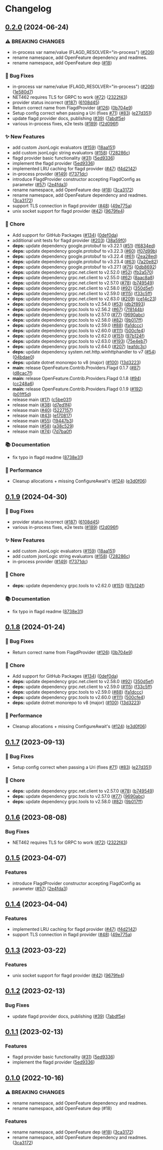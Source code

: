 # Changelog

## [0.2.0](https://github.com/jenshenneberg/dotnet-sdk-contrib/compare/OpenFeature.Contrib.Providers.Flagd-v0.1.9...OpenFeature.Contrib.Providers.Flagd-v0.2.0) (2024-06-24)


### ⚠ BREAKING CHANGES

* in-process var name/value (FLAGD_RESOLVER="in-process") ([#206](https://github.com/jenshenneberg/dotnet-sdk-contrib/issues/206))
* rename namespace, add OpenFeature dependency and readmes.
* rename namespace, add OpenFeature dep ([#18](https://github.com/jenshenneberg/dotnet-sdk-contrib/issues/18))

### 🐛 Bug Fixes

* in-process var name/value (FLAGD_RESOLVER="in-process") ([#206](https://github.com/jenshenneberg/dotnet-sdk-contrib/issues/206)) ([1e580d7](https://github.com/jenshenneberg/dotnet-sdk-contrib/commit/1e580d75a06f3d9f4683578e692247dbfc8aa7ea))
* NET462 requires TLS for GRPC to work ([#72](https://github.com/jenshenneberg/dotnet-sdk-contrib/issues/72)) ([2322f43](https://github.com/jenshenneberg/dotnet-sdk-contrib/commit/2322f4319b4b44b66c6965e736551538b4ced9a1))
* provider status incorrect ([#187](https://github.com/jenshenneberg/dotnet-sdk-contrib/issues/187)) ([6108d45](https://github.com/jenshenneberg/dotnet-sdk-contrib/commit/6108d452d6c8a5c70c18b45ea9dd2e13612370ec))
* Return correct name from FlagdProvider ([#126](https://github.com/jenshenneberg/dotnet-sdk-contrib/issues/126)) ([0b704e9](https://github.com/jenshenneberg/dotnet-sdk-contrib/commit/0b704e9662ab63fa164235aefa2013f0a9101857))
* Setup config correct when passing a Uri (fixes [#71](https://github.com/jenshenneberg/dotnet-sdk-contrib/issues/71)) ([#83](https://github.com/jenshenneberg/dotnet-sdk-contrib/issues/83)) ([e27d351](https://github.com/jenshenneberg/dotnet-sdk-contrib/commit/e27d351f7e3392102e2c7f840a0ab30e13198613))
* update flagd provider docs, publishing ([#39](https://github.com/jenshenneberg/dotnet-sdk-contrib/issues/39)) ([7abdf5e](https://github.com/jenshenneberg/dotnet-sdk-contrib/commit/7abdf5e979fe03b41ecf83e05c41ceb626941510))
* various in-process fixes, e2e tests ([#189](https://github.com/jenshenneberg/dotnet-sdk-contrib/issues/189)) ([f2d096f](https://github.com/jenshenneberg/dotnet-sdk-contrib/commit/f2d096fb4c1140a64a6d95bd17fd2efaf2320cda))


### ✨ New Features

* add custom JsonLogic evaluators ([#159](https://github.com/jenshenneberg/dotnet-sdk-contrib/issues/159)) ([18aa151](https://github.com/jenshenneberg/dotnet-sdk-contrib/commit/18aa15161975aeb5d334e79d9a57af5c0d2ee14a))
* add custom jsonLogic string evaluators ([#158](https://github.com/jenshenneberg/dotnet-sdk-contrib/issues/158)) ([728286c](https://github.com/jenshenneberg/dotnet-sdk-contrib/commit/728286c3ad8677cb92ef378ae714cb1b5f2cfea4))
* flagd provider basic functionality ([#31](https://github.com/jenshenneberg/dotnet-sdk-contrib/issues/31)) ([5ed9336](https://github.com/jenshenneberg/dotnet-sdk-contrib/commit/5ed9336132a12c058f46beef5c861233270e975e))
* implement the flagd provider ([5ed9336](https://github.com/jenshenneberg/dotnet-sdk-contrib/commit/5ed9336132a12c058f46beef5c861233270e975e))
* implemented LRU caching for flagd provider  ([#47](https://github.com/jenshenneberg/dotnet-sdk-contrib/issues/47)) ([f4d2142](https://github.com/jenshenneberg/dotnet-sdk-contrib/commit/f4d21426e9ec079d62ecca4e8d1936cb8ad299b7))
* in-process provider ([#149](https://github.com/jenshenneberg/dotnet-sdk-contrib/issues/149)) ([f7371dc](https://github.com/jenshenneberg/dotnet-sdk-contrib/commit/f7371dc91a3b8a9a6036429aee31d1098aed958f))
* introduce FlagdProvider constructor accepting FlagdConfig as parameter ([#57](https://github.com/jenshenneberg/dotnet-sdk-contrib/issues/57)) ([2e4fda3](https://github.com/jenshenneberg/dotnet-sdk-contrib/commit/2e4fda3abc6ffd3c43d5ea42dcddb855f5298322))
* rename namespace, add OpenFeature dep ([#18](https://github.com/jenshenneberg/dotnet-sdk-contrib/issues/18)) ([3ca3172](https://github.com/jenshenneberg/dotnet-sdk-contrib/commit/3ca31722b83053d4edf2038889c78efa717a7cff))
* rename namespace, add OpenFeature dependency and readmes. ([3ca3172](https://github.com/jenshenneberg/dotnet-sdk-contrib/commit/3ca31722b83053d4edf2038889c78efa717a7cff))
* support TLS connection in flagd provider ([#48](https://github.com/jenshenneberg/dotnet-sdk-contrib/issues/48)) ([49e775a](https://github.com/jenshenneberg/dotnet-sdk-contrib/commit/49e775a425b043e5774fbae348cfa2c4af59f2cf))
* unix socket support for flagd provider ([#42](https://github.com/jenshenneberg/dotnet-sdk-contrib/issues/42)) ([9679fe4](https://github.com/jenshenneberg/dotnet-sdk-contrib/commit/9679fe40cb13b48fa2f34521ce6175d9b8a6874b))


### 🧹 Chore

* Add support for GitHub Packages ([#134](https://github.com/jenshenneberg/dotnet-sdk-contrib/issues/134)) ([0def0da](https://github.com/jenshenneberg/dotnet-sdk-contrib/commit/0def0da173e2f327b7381eba043b6e99ae8f26fe))
* additional unit tests for flagd provider ([#203](https://github.com/jenshenneberg/dotnet-sdk-contrib/issues/203)) ([38a59f0](https://github.com/jenshenneberg/dotnet-sdk-contrib/commit/38a59f01b4c740ddcfb69b68c8b79fb169e06ad4))
* **deps:** update dependency google.protobuf to v3.22.1 ([#51](https://github.com/jenshenneberg/dotnet-sdk-contrib/issues/51)) ([f6834ed](https://github.com/jenshenneberg/dotnet-sdk-contrib/commit/f6834eddf125b3e1096473eb2f376b3588b62430))
* **deps:** update dependency google.protobuf to v3.22.3 ([#60](https://github.com/jenshenneberg/dotnet-sdk-contrib/issues/60)) ([f07d99b](https://github.com/jenshenneberg/dotnet-sdk-contrib/commit/f07d99b2358d8893a15a1c10d5070953d1fa8f4d))
* **deps:** update dependency google.protobuf to v3.22.4 ([#61](https://github.com/jenshenneberg/dotnet-sdk-contrib/issues/61)) ([2ea28ed](https://github.com/jenshenneberg/dotnet-sdk-contrib/commit/2ea28ed56b14566f1acd1b13f5fe1211b714c807))
* **deps:** update dependency google.protobuf to v3.23.4 ([#63](https://github.com/jenshenneberg/dotnet-sdk-contrib/issues/63)) ([7a20e82](https://github.com/jenshenneberg/dotnet-sdk-contrib/commit/7a20e82446e29934d50d6673bba5a3ed15b8d830))
* **deps:** update dependency google.protobuf to v3.27.1 ([#75](https://github.com/jenshenneberg/dotnet-sdk-contrib/issues/75)) ([0db8692](https://github.com/jenshenneberg/dotnet-sdk-contrib/commit/0db86920eddaf16fa4685843e5e6b6308893d012))
* **deps:** update dependency grpc.net.client to v2.52.0 ([#52](https://github.com/jenshenneberg/dotnet-sdk-contrib/issues/52)) ([fb2a570](https://github.com/jenshenneberg/dotnet-sdk-contrib/commit/fb2a570701338fc3702af3ca2352150183af4b21))
* **deps:** update dependency grpc.net.client to v2.55.0 ([#62](https://github.com/jenshenneberg/dotnet-sdk-contrib/issues/62)) ([8aac8a8](https://github.com/jenshenneberg/dotnet-sdk-contrib/commit/8aac8a86582bdfd91f7f34dcd765052c81393845))
* **deps:** update dependency grpc.net.client to v2.57.0 ([#78](https://github.com/jenshenneberg/dotnet-sdk-contrib/issues/78)) ([b749549](https://github.com/jenshenneberg/dotnet-sdk-contrib/commit/b74954944c87dd708a0256a44fd7df8db911a66c))
* **deps:** update dependency grpc.net.client to v2.58.0 ([#92](https://github.com/jenshenneberg/dotnet-sdk-contrib/issues/92)) ([350d5ef](https://github.com/jenshenneberg/dotnet-sdk-contrib/commit/350d5efdfde51e1557e4f37b82c6baaccb05b2c9))
* **deps:** update dependency grpc.net.client to v2.59.0 ([#115](https://github.com/jenshenneberg/dotnet-sdk-contrib/issues/115)) ([f33c5ff](https://github.com/jenshenneberg/dotnet-sdk-contrib/commit/f33c5ff8ea9040ed61d7b36a2d4cf621a3a5c813))
* **deps:** update dependency grpc.net.client to v2.63.0 ([#209](https://github.com/jenshenneberg/dotnet-sdk-contrib/issues/209)) ([ce14c23](https://github.com/jenshenneberg/dotnet-sdk-contrib/commit/ce14c2389c3602aa211d877b4122b7a7d03835b9))
* **deps:** update dependency grpc.tools to v2.54.0 ([#53](https://github.com/jenshenneberg/dotnet-sdk-contrib/issues/53)) ([db2f893](https://github.com/jenshenneberg/dotnet-sdk-contrib/commit/db2f893a2660060cefb5e8b41006981a21a0313e))
* **deps:** update dependency grpc.tools to v2.56.2 ([#67](https://github.com/jenshenneberg/dotnet-sdk-contrib/issues/67)) ([7f8144b](https://github.com/jenshenneberg/dotnet-sdk-contrib/commit/7f8144b93f04eed47be16381f881ee651f2ccb9c))
* **deps:** update dependency grpc.tools to v2.57.0 ([#77](https://github.com/jenshenneberg/dotnet-sdk-contrib/issues/77)) ([9690abc](https://github.com/jenshenneberg/dotnet-sdk-contrib/commit/9690abc3e3540cee3ec2a6c0cd29e81c8d4d39be))
* **deps:** update dependency grpc.tools to v2.58.0 ([#82](https://github.com/jenshenneberg/dotnet-sdk-contrib/issues/82)) ([9b017ff](https://github.com/jenshenneberg/dotnet-sdk-contrib/commit/9b017ff3a92499901c677e5cf9347ab387f91aaa))
* **deps:** update dependency grpc.tools to v2.59.0 ([#88](https://github.com/jenshenneberg/dotnet-sdk-contrib/issues/88)) ([fa1dccc](https://github.com/jenshenneberg/dotnet-sdk-contrib/commit/fa1dccc647da33b77a1509afe791b4fa83fab3e8))
* **deps:** update dependency grpc.tools to v2.60.0 ([#111](https://github.com/jenshenneberg/dotnet-sdk-contrib/issues/111)) ([500cfe4](https://github.com/jenshenneberg/dotnet-sdk-contrib/commit/500cfe49a4d12e4af199f9050cd89abeb06bcfe5))
* **deps:** update dependency grpc.tools to v2.62.0 ([#151](https://github.com/jenshenneberg/dotnet-sdk-contrib/issues/151)) ([97b124f](https://github.com/jenshenneberg/dotnet-sdk-contrib/commit/97b124fe3c047b8a1d1f08ca0d3619addddd94af))
* **deps:** update dependency grpc.tools to v2.63.0 ([#193](https://github.com/jenshenneberg/dotnet-sdk-contrib/issues/193)) ([75e4eb7](https://github.com/jenshenneberg/dotnet-sdk-contrib/commit/75e4eb7c379e6680545fb6dc638ec0345114877b))
* **deps:** update dependency grpc.tools to v2.64.0 ([#207](https://github.com/jenshenneberg/dotnet-sdk-contrib/issues/207)) ([eafdc3c](https://github.com/jenshenneberg/dotnet-sdk-contrib/commit/eafdc3c206f010a9d363dc4cd70b2308d6b5fab1))
* **deps:** update dependency system.net.http.winhttphandler to v7 ([#54](https://github.com/jenshenneberg/dotnet-sdk-contrib/issues/54)) ([04bdae0](https://github.com/jenshenneberg/dotnet-sdk-contrib/commit/04bdae038cbe3f8f631a5e3606cc7d8f6fa9f242))
* **deps:** update dotnet monorepo to v8 (major) ([#100](https://github.com/jenshenneberg/dotnet-sdk-contrib/issues/100)) ([13d3223](https://github.com/jenshenneberg/dotnet-sdk-contrib/commit/13d32231983e61ec9960cabfbf9a55fc5a6b32cb))
* **main:** release OpenFeature.Contrib.Providers.Flagd 0.1.7 ([#87](https://github.com/jenshenneberg/dotnet-sdk-contrib/issues/87)) ([d8cac7f](https://github.com/jenshenneberg/dotnet-sdk-contrib/commit/d8cac7fa6f757f6d62c9648eb249d80528f2b337))
* **main:** release OpenFeature.Contrib.Providers.Flagd 0.1.8 ([#94](https://github.com/jenshenneberg/dotnet-sdk-contrib/issues/94)) ([cc248a6](https://github.com/jenshenneberg/dotnet-sdk-contrib/commit/cc248a6e997f695b2be343569c2eabbe754d8450))
* **main:** release OpenFeature.Contrib.Providers.Flagd 0.1.9 ([#192](https://github.com/jenshenneberg/dotnet-sdk-contrib/issues/192)) ([b01ff5d](https://github.com/jenshenneberg/dotnet-sdk-contrib/commit/b01ff5d72ea6fdf6aaf65ffe6bbf4eda9bba9349))
* release main ([#17](https://github.com/jenshenneberg/dotnet-sdk-contrib/issues/17)) ([c5be031](https://github.com/jenshenneberg/dotnet-sdk-contrib/commit/c5be03129a42fd688fedb0b74ac35d340095b149))
* release main ([#38](https://github.com/jenshenneberg/dotnet-sdk-contrib/issues/38)) ([d7ed1f4](https://github.com/jenshenneberg/dotnet-sdk-contrib/commit/d7ed1f4a636c19231861367f5a82e3d67a462c8a))
* release main ([#40](https://github.com/jenshenneberg/dotnet-sdk-contrib/issues/40)) ([5227157](https://github.com/jenshenneberg/dotnet-sdk-contrib/commit/5227157f64c32cc25171c6a5ff22a45f4e62143a))
* release main ([#43](https://github.com/jenshenneberg/dotnet-sdk-contrib/issues/43)) ([e170817](https://github.com/jenshenneberg/dotnet-sdk-contrib/commit/e170817544b5c3642153fe02a8fe36a45eec017d))
* release main ([#55](https://github.com/jenshenneberg/dotnet-sdk-contrib/issues/55)) ([19447b3](https://github.com/jenshenneberg/dotnet-sdk-contrib/commit/19447b387c612d7b1cc1de335c60702f49281eae))
* release main ([#58](https://github.com/jenshenneberg/dotnet-sdk-contrib/issues/58)) ([a38c529](https://github.com/jenshenneberg/dotnet-sdk-contrib/commit/a38c5291765282202e6c3abedfc7f0cac735db92))
* release main ([#74](https://github.com/jenshenneberg/dotnet-sdk-contrib/issues/74)) ([7d7ba0f](https://github.com/jenshenneberg/dotnet-sdk-contrib/commit/7d7ba0f5817a8e5be0471d3503fc78d03397b0a0))


### 📚 Documentation

* fix typo in flagd readme ([8738e31](https://github.com/jenshenneberg/dotnet-sdk-contrib/commit/8738e3169da13774d734964c3ea621b35a031d77))


### 🚀 Performance

* Cleanup allocations + missing ConfigureAwait's ([#124](https://github.com/jenshenneberg/dotnet-sdk-contrib/issues/124)) ([e3d0f06](https://github.com/jenshenneberg/dotnet-sdk-contrib/commit/e3d0f06c5fc732c068eb5d135143fac3c2a6b01e))

## [0.1.9](https://github.com/open-feature/dotnet-sdk-contrib/compare/OpenFeature.Contrib.Providers.Flagd-v0.1.8...OpenFeature.Contrib.Providers.Flagd-v0.1.9) (2024-04-30)


### 🐛 Bug Fixes

* provider status incorrect ([#187](https://github.com/open-feature/dotnet-sdk-contrib/issues/187)) ([6108d45](https://github.com/open-feature/dotnet-sdk-contrib/commit/6108d452d6c8a5c70c18b45ea9dd2e13612370ec))
* various in-process fixes, e2e tests ([#189](https://github.com/open-feature/dotnet-sdk-contrib/issues/189)) ([f2d096f](https://github.com/open-feature/dotnet-sdk-contrib/commit/f2d096fb4c1140a64a6d95bd17fd2efaf2320cda))


### ✨ New Features

* add custom JsonLogic evaluators ([#159](https://github.com/open-feature/dotnet-sdk-contrib/issues/159)) ([18aa151](https://github.com/open-feature/dotnet-sdk-contrib/commit/18aa15161975aeb5d334e79d9a57af5c0d2ee14a))
* add custom jsonLogic string evaluators ([#158](https://github.com/open-feature/dotnet-sdk-contrib/issues/158)) ([728286c](https://github.com/open-feature/dotnet-sdk-contrib/commit/728286c3ad8677cb92ef378ae714cb1b5f2cfea4))
* in-process provider ([#149](https://github.com/open-feature/dotnet-sdk-contrib/issues/149)) ([f7371dc](https://github.com/open-feature/dotnet-sdk-contrib/commit/f7371dc91a3b8a9a6036429aee31d1098aed958f))


### 🧹 Chore

* **deps:** update dependency grpc.tools to v2.62.0 ([#151](https://github.com/open-feature/dotnet-sdk-contrib/issues/151)) ([97b124f](https://github.com/open-feature/dotnet-sdk-contrib/commit/97b124fe3c047b8a1d1f08ca0d3619addddd94af))


### 📚 Documentation

* fix typo in flagd readme ([8738e31](https://github.com/open-feature/dotnet-sdk-contrib/commit/8738e3169da13774d734964c3ea621b35a031d77))

## [0.1.8](https://github.com/open-feature/dotnet-sdk-contrib/compare/OpenFeature.Contrib.Providers.Flagd-v0.1.7...OpenFeature.Contrib.Providers.Flagd-v0.1.8) (2024-01-24)


### 🐛 Bug Fixes

* Return correct name from FlagdProvider ([#126](https://github.com/open-feature/dotnet-sdk-contrib/issues/126)) ([0b704e9](https://github.com/open-feature/dotnet-sdk-contrib/commit/0b704e9662ab63fa164235aefa2013f0a9101857))


### 🧹 Chore

* Add support for GitHub Packages ([#134](https://github.com/open-feature/dotnet-sdk-contrib/issues/134)) ([0def0da](https://github.com/open-feature/dotnet-sdk-contrib/commit/0def0da173e2f327b7381eba043b6e99ae8f26fe))
* **deps:** update dependency grpc.net.client to v2.58.0 ([#92](https://github.com/open-feature/dotnet-sdk-contrib/issues/92)) ([350d5ef](https://github.com/open-feature/dotnet-sdk-contrib/commit/350d5efdfde51e1557e4f37b82c6baaccb05b2c9))
* **deps:** update dependency grpc.net.client to v2.59.0 ([#115](https://github.com/open-feature/dotnet-sdk-contrib/issues/115)) ([f33c5ff](https://github.com/open-feature/dotnet-sdk-contrib/commit/f33c5ff8ea9040ed61d7b36a2d4cf621a3a5c813))
* **deps:** update dependency grpc.tools to v2.59.0 ([#88](https://github.com/open-feature/dotnet-sdk-contrib/issues/88)) ([fa1dccc](https://github.com/open-feature/dotnet-sdk-contrib/commit/fa1dccc647da33b77a1509afe791b4fa83fab3e8))
* **deps:** update dependency grpc.tools to v2.60.0 ([#111](https://github.com/open-feature/dotnet-sdk-contrib/issues/111)) ([500cfe4](https://github.com/open-feature/dotnet-sdk-contrib/commit/500cfe49a4d12e4af199f9050cd89abeb06bcfe5))
* **deps:** update dotnet monorepo to v8 (major) ([#100](https://github.com/open-feature/dotnet-sdk-contrib/issues/100)) ([13d3223](https://github.com/open-feature/dotnet-sdk-contrib/commit/13d32231983e61ec9960cabfbf9a55fc5a6b32cb))


### 🚀 Performance

* Cleanup allocations + missing ConfigureAwait's ([#124](https://github.com/open-feature/dotnet-sdk-contrib/issues/124)) ([e3d0f06](https://github.com/open-feature/dotnet-sdk-contrib/commit/e3d0f06c5fc732c068eb5d135143fac3c2a6b01e))

## [0.1.7](https://github.com/open-feature/dotnet-sdk-contrib/compare/OpenFeature.Contrib.Providers.Flagd-v0.1.6...OpenFeature.Contrib.Providers.Flagd-v0.1.7) (2023-09-13)


### 🐛 Bug Fixes

* Setup config correct when passing a Uri (fixes [#71](https://github.com/open-feature/dotnet-sdk-contrib/issues/71)) ([#83](https://github.com/open-feature/dotnet-sdk-contrib/issues/83)) ([e27d351](https://github.com/open-feature/dotnet-sdk-contrib/commit/e27d351f7e3392102e2c7f840a0ab30e13198613))


### 🧹 Chore

* **deps:** update dependency grpc.net.client to v2.57.0 ([#78](https://github.com/open-feature/dotnet-sdk-contrib/issues/78)) ([b749549](https://github.com/open-feature/dotnet-sdk-contrib/commit/b74954944c87dd708a0256a44fd7df8db911a66c))
* **deps:** update dependency grpc.tools to v2.57.0 ([#77](https://github.com/open-feature/dotnet-sdk-contrib/issues/77)) ([9690abc](https://github.com/open-feature/dotnet-sdk-contrib/commit/9690abc3e3540cee3ec2a6c0cd29e81c8d4d39be))
* **deps:** update dependency grpc.tools to v2.58.0 ([#82](https://github.com/open-feature/dotnet-sdk-contrib/issues/82)) ([9b017ff](https://github.com/open-feature/dotnet-sdk-contrib/commit/9b017ff3a92499901c677e5cf9347ab387f91aaa))

## [0.1.6](https://github.com/open-feature/dotnet-sdk-contrib/compare/OpenFeature.Contrib.Providers.Flagd-v0.1.5...OpenFeature.Contrib.Providers.Flagd-v0.1.6) (2023-08-08)


### Bug Fixes

* NET462 requires TLS for GRPC to work ([#72](https://github.com/open-feature/dotnet-sdk-contrib/issues/72)) ([2322f43](https://github.com/open-feature/dotnet-sdk-contrib/commit/2322f4319b4b44b66c6965e736551538b4ced9a1))

## [0.1.5](https://github.com/open-feature/dotnet-sdk-contrib/compare/OpenFeature.Contrib.Providers.Flagd-v0.1.4...OpenFeature.Contrib.Providers.Flagd-v0.1.5) (2023-04-07)


### Features

* introduce FlagdProvider constructor accepting FlagdConfig as parameter ([#57](https://github.com/open-feature/dotnet-sdk-contrib/issues/57)) ([2e4fda3](https://github.com/open-feature/dotnet-sdk-contrib/commit/2e4fda3abc6ffd3c43d5ea42dcddb855f5298322))

## [0.1.4](https://github.com/open-feature/dotnet-sdk-contrib/compare/OpenFeature.Contrib.Providers.Flagd-v0.1.3...OpenFeature.Contrib.Providers.Flagd-v0.1.4) (2023-04-04)


### Features

* implemented LRU caching for flagd provider  ([#47](https://github.com/open-feature/dotnet-sdk-contrib/issues/47)) ([f4d2142](https://github.com/open-feature/dotnet-sdk-contrib/commit/f4d21426e9ec079d62ecca4e8d1936cb8ad299b7))
* support TLS connection in flagd provider ([#48](https://github.com/open-feature/dotnet-sdk-contrib/issues/48)) ([49e775a](https://github.com/open-feature/dotnet-sdk-contrib/commit/49e775a425b043e5774fbae348cfa2c4af59f2cf))

## [0.1.3](https://github.com/open-feature/dotnet-sdk-contrib/compare/OpenFeature.Contrib.Providers.Flagd-v0.1.2...OpenFeature.Contrib.Providers.Flagd-v0.1.3) (2023-03-22)


### Features

* unix socket support for flagd provider ([#42](https://github.com/open-feature/dotnet-sdk-contrib/issues/42)) ([9679fe4](https://github.com/open-feature/dotnet-sdk-contrib/commit/9679fe40cb13b48fa2f34521ce6175d9b8a6874b))

## [0.1.2](https://github.com/open-feature/dotnet-sdk-contrib/compare/OpenFeature.Contrib.Providers.Flagd-v0.1.1...OpenFeature.Contrib.Providers.Flagd-v0.1.2) (2023-02-13)


### Bug Fixes

* update flagd provider docs, publishing ([#39](https://github.com/open-feature/dotnet-sdk-contrib/issues/39)) ([7abdf5e](https://github.com/open-feature/dotnet-sdk-contrib/commit/7abdf5e979fe03b41ecf83e05c41ceb626941510))

## [0.1.1](https://github.com/open-feature/dotnet-sdk-contrib/compare/OpenFeature.Contrib.Providers.Flagd-v0.1.0...OpenFeature.Contrib.Providers.Flagd-v0.1.1) (2023-02-13)


### Features

* flagd provider basic functionality ([#31](https://github.com/open-feature/dotnet-sdk-contrib/issues/31)) ([5ed9336](https://github.com/open-feature/dotnet-sdk-contrib/commit/5ed9336132a12c058f46beef5c861233270e975e))
* implement the flagd provider ([5ed9336](https://github.com/open-feature/dotnet-sdk-contrib/commit/5ed9336132a12c058f46beef5c861233270e975e))

## [0.1.0](https://github.com/open-feature/dotnet-sdk-contrib/compare/OpenFeature.Contrib.Providers.Flagd-v0.0.2...OpenFeature.Contrib.Providers.Flagd-v0.1.0) (2022-10-16)


### ⚠ BREAKING CHANGES

* rename namespace, add OpenFeature dependency and readmes.
* rename namespace, add OpenFeature dep (#18)

### Features

* rename namespace, add OpenFeature dep ([#18](https://github.com/open-feature/dotnet-sdk-contrib/issues/18)) ([3ca3172](https://github.com/open-feature/dotnet-sdk-contrib/commit/3ca31722b83053d4edf2038889c78efa717a7cff))
* rename namespace, add OpenFeature dependency and readmes. ([3ca3172](https://github.com/open-feature/dotnet-sdk-contrib/commit/3ca31722b83053d4edf2038889c78efa717a7cff))

